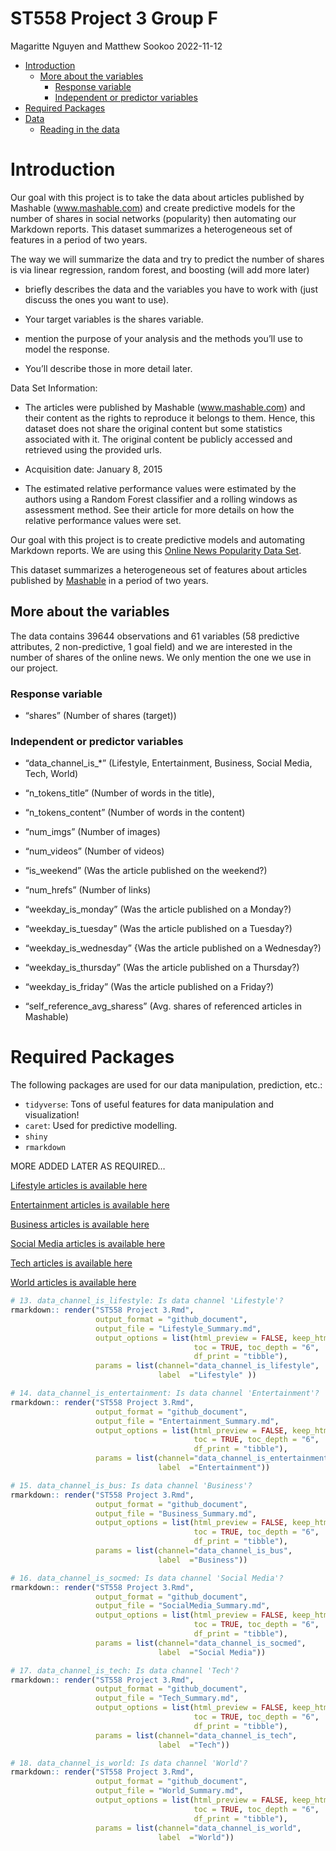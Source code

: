 ST558 Project 3 Group F
================
Magaritte Nguyen and Matthew Sookoo
2022-11-12

-   <a href="#introduction" id="toc-introduction">Introduction</a>
    -   <a href="#more-about-the-variables"
        id="toc-more-about-the-variables">More about the variables</a>
        -   <a href="#response-variable" id="toc-response-variable">Response
            variable</a>
        -   <a href="#independent-or-predictor-variables"
            id="toc-independent-or-predictor-variables">Independent or predictor
            variables</a>
-   <a href="#required-packages" id="toc-required-packages">Required
    Packages</a>
-   <a href="#data" id="toc-data">Data</a>
    -   <a href="#reading-in-the-data" id="toc-reading-in-the-data">Reading in
        the data</a>

<!-- setup -->

# Introduction

Our goal with this project is to take the data about articles published
by Mashable (www.mashable.com) and create predictive models for the
number of shares in social networks (popularity) then automating our
Markdown reports. This dataset summarizes a heterogeneous set of
features in a period of two years.

The way we will summarize the data and try to predict the number of
shares is via linear regression, random forest, and boosting (will add
more later)

-   briefly describes the data and the variables you have to work with
    (just discuss the ones you want to use).

-   Your target variables is the shares variable.

-   mention the purpose of your analysis and the methods you’ll use to
    model the response.

-   You’ll describe those in more detail later.

Data Set Information:

-   The articles were published by Mashable (www.mashable.com) and their
    content as the rights to reproduce it belongs to them. Hence, this
    dataset does not share the original content but some statistics
    associated with it. The original content be publicly accessed and
    retrieved using the provided urls.

-   Acquisition date: January 8, 2015

-   The estimated relative performance values were estimated by the
    authors using a Random Forest classifier and a rolling windows as
    assessment method. See their article for more details on how the
    relative performance values were set.

Our goal with this project is to create predictive models and automating
Markdown reports. We are using this [Online News Popularity Data
Set](https://archive.ics.uci.edu/ml/datasets/Online+News+Popularity).

This dataset summarizes a heterogeneous set of features about articles
published by [Mashable](http://www.mashable.com) in a period of two
years.

## More about the variables

The data contains 39644 observations and 61 variables (58 predictive
attributes, 2 non-predictive, 1 goal field) and we are interested in the
number of shares of the online news. We only mention the one we use in
our project.

### Response variable

-   “shares” (Number of shares (target))

### Independent or predictor variables

-   “data_channel_is\_\*” (Lifestyle, Entertainment, Business, Social
    Media, Tech, World)

-   “n_tokens_title” (Number of words in the title),

-   “n_tokens_content” (Number of words in the content)

-   “num_imgs” (Number of images)

-   “num_videos” (Number of videos)

-   “is_weekend” (Was the article published on the weekend?)

-   “num_hrefs” (Number of links)

-   “weekday_is_monday” (Was the article published on a Monday?)

-   “weekday_is_tuesday” (Was the article published on a Tuesday?)

-   “weekday_is_wednesday” {Was the article published on a Wednesday?)

-   “weekday_is_thursday” (Was the article published on a Thursday?)

-   “weekday_is_friday” (Was the article published on a Friday?)

-   “self_reference_avg_sharess” (Avg. shares of referenced articles in
    Mashable)

# Required Packages

The following packages are used for our data manipulation, prediction,
etc.:

-   `tidyverse`: Tons of useful features for data manipulation and
    visualization!
-   `caret`: Used for predictive modelling.
-   `shiny`
-   `rmarkdown`

MORE ADDED LATER AS REQUIRED…

<!-- 6 Links for the Rendered Files -->

[Lifestyle articles is available here](./Lifestyle_Summary.html)

[Entertainment articles is available here](./Entertainment_Summary.html)

[Business articles is available here](./Business_Summary.html)

[Social Media articles is available here](./SocialMedia_Summary.html)

[Tech articles is available here](./Tech_Summary.html)

[World articles is available here](./World_Summary.html)

<!-- Render Code -->

```r
# 13. data_channel_is_lifestyle: Is data channel 'Lifestyle'?
rmarkdown:: render("ST558 Project 3.Rmd",
                   output_format = "github_document",
                   output_file = "Lifestyle_Summary.md",
                   output_options = list(html_preview = FALSE, keep_html = FALSE, 
                                         toc = TRUE, toc_depth = "6", 
                                         df_print = "tibble"), 
                   params = list(channel="data_channel_is_lifestyle", 
                                 label  ="Lifestyle" ))

# 14. data_channel_is_entertainment: Is data channel 'Entertainment'?
rmarkdown:: render("ST558 Project 3.Rmd",
                   output_format = "github_document",
                   output_file = "Entertainment_Summary.md",
                   output_options = list(html_preview = FALSE, keep_html = FALSE, 
                                         toc = TRUE, toc_depth = "6", 
                                         df_print = "tibble"), 
                   params = list(channel="data_channel_is_entertainment",
                                 label  ="Entertainment"))

# 15. data_channel_is_bus: Is data channel 'Business'?
rmarkdown:: render("ST558 Project 3.Rmd",
                   output_format = "github_document",
                   output_file = "Business_Summary.md",
                   output_options = list(html_preview = FALSE, keep_html = FALSE, 
                                         toc = TRUE, toc_depth = "6", 
                                         df_print = "tibble"), 
                   params = list(channel="data_channel_is_bus",
                                 label  ="Business"))

# 16. data_channel_is_socmed: Is data channel 'Social Media'?
rmarkdown:: render("ST558 Project 3.Rmd",
                   output_format = "github_document",
                   output_file = "SocialMedia_Summary.md",
                   output_options = list(html_preview = FALSE, keep_html = FALSE, 
                                         toc = TRUE, toc_depth = "6", 
                                         df_print = "tibble"), 
                   params = list(channel="data_channel_is_socmed", 
                                 label  ="Social Media"))

# 17. data_channel_is_tech: Is data channel 'Tech'?
rmarkdown:: render("ST558 Project 3.Rmd",
                   output_format = "github_document",
                   output_file = "Tech_Summary.md",
                   output_options = list(html_preview = FALSE, keep_html = FALSE, 
                                         toc = TRUE, toc_depth = "6", 
                                         df_print = "tibble"), 
                   params = list(channel="data_channel_is_tech",
                                 label  ="Tech"))

# 18. data_channel_is_world: Is data channel 'World'?
rmarkdown:: render("ST558 Project 3.Rmd",
                   output_format = "github_document",
                   output_file = "World_Summary.md",
                   output_options = list(html_preview = FALSE, keep_html = FALSE, 
                                         toc = TRUE, toc_depth = "6", 
                                         df_print = "tibble"), 
                   params = list(channel="data_channel_is_world",
                                 label  ="World"))
```

